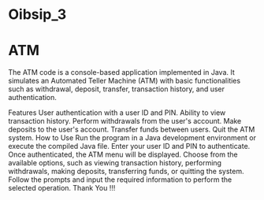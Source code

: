 # Oibsip_3
# ATM 
The ATM code is a console-based application implemented in Java. It simulates an Automated Teller Machine (ATM) with basic functionalities such as withdrawal, deposit, transfer, transaction history, and user authentication.

Features
User authentication with a user ID and PIN.
Ability to view transaction history.
Perform withdrawals from the user's account.
Make deposits to the user's account.
Transfer funds between users.
Quit the ATM system.
How to Use
Run the program in a Java development environment or execute the compiled Java file.
Enter your user ID and PIN to authenticate.
Once authenticated, the ATM menu will be displayed.
Choose from the available options, such as viewing transaction history, performing withdrawals, making deposits, transferring funds, or quitting the system.
Follow the prompts and input the required information to perform the selected operation.
Thank You !!!
